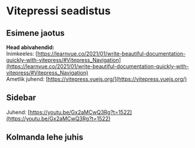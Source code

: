# Vitepressi seadistus

## Esimene jaotus

**Head abivahendid:**  
Inimkeeles: [https://learnvue.co/2021/01/write-beautiful-documentation-quickly-with-vitepress/#Vitepress_Navigation](https://learnvue.co/2021/01/write-beautiful-documentation-quickly-with-vitepress/#Vitepress_Navigation)  
Ametlik juhend: [https://vitepress.vuejs.org/](https://vitepress.vuejs.org/)

## Sidebar

Juhend: [https://youtu.be/Gx2aMCwQ3Rg?t=1522](https://youtu.be/Gx2aMCwQ3Rg?t=1522)

## Kolmanda lehe juhis
